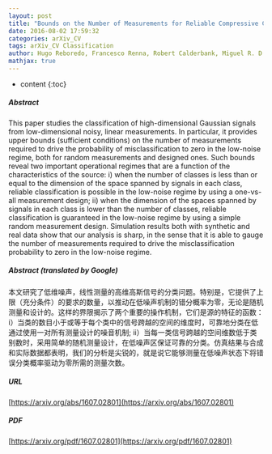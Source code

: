 ```yaml
---
layout: post
title: "Bounds on the Number of Measurements for Reliable Compressive Classification"
date: 2016-08-02 17:59:32
categories: arXiv_CV
tags: arXiv_CV Classification
author: Hugo Reboredo, Francesco Renna, Robert Calderbank, Miguel R. D. Rodrigues
mathjax: true
---
```


* content
{:toc}

##### Abstract
This paper studies the classification of high-dimensional Gaussian signals from low-dimensional noisy, linear measurements. In particular, it provides upper bounds (sufficient conditions) on the number of measurements required to drive the probability of misclassification to zero in the low-noise regime, both for random measurements and designed ones. Such bounds reveal two important operational regimes that are a function of the characteristics of the source: i) when the number of classes is less than or equal to the dimension of the space spanned by signals in each class, reliable classification is possible in the low-noise regime by using a one-vs-all measurement design; ii) when the dimension of the spaces spanned by signals in each class is lower than the number of classes, reliable classification is guaranteed in the low-noise regime by using a simple random measurement design. Simulation results both with synthetic and real data show that our analysis is sharp, in the sense that it is able to gauge the number of measurements required to drive the misclassification probability to zero in the low-noise regime.

##### Abstract (translated by Google)
本文研究了低维噪声，线性测量的高维高斯信号的分类问题。特别是，它提供了上限（充分条件）的要求的数量，以推动在低噪声机制的错分概率为零，无论是随机测量和设计的。这样的界限揭示了两个重要的操作机制，它们是源的特征的函数：i）当类的数目小于或等于每个类中的信号跨越的空间的维度时，可靠地分类在低通过使用一对所有测量设计的噪音机制; ii）当每一类信号跨越的空间维数低于类别数时，采用简单的随机测量设计，在低噪声区保证可靠的分类。仿真结果与合成和实际数据都表明，我们的分析是尖锐的，就是说它能够测量在低噪声状态下将错误分类概率驱动为零所需的测量次数。

##### URL
[https://arxiv.org/abs/1607.02801](https://arxiv.org/abs/1607.02801)

##### PDF
[https://arxiv.org/pdf/1607.02801](https://arxiv.org/pdf/1607.02801)


